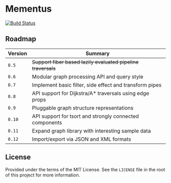 # Mementus

[![Build Status](https://travis-ci.org/maetl/mementus.svg?branch=master)](https://travis-ci.org/maetl/mementus)

## Roadmap

| Version | Summary                                                      |
|---------|--------------------------------------------------------------|
| `0.5`   | ~~Support fiber based lazily evaluated pipeline traversals~~ |
| `0.6`   | Modular graph processing API and query style                 |
| `0.7`   | Implement basic filter, side effect and transform pipes      |
| `0.8`   | API support for Dijkstra/A* traversals using edge props      |
| `0.9`   | Pluggable graph structure representations                    |
| `0.10`  | API support for tsort and strongly connected components      |
| `0.11`  | Expand graph library with interesting sample data            |
| `0.12`  | Import/export via JSON and XML formats                       |

## License

Provided under the terms of the MIT License. See the `LICENSE` file in the root of this project for more information.
